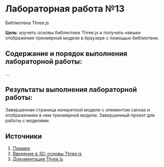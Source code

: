 # Лабораторная работа №13

Библиотека Three.js

**Цель**: изучить основы библиотеки Three.js и получить навыки отображения трехмерной модели в браузере с помощью библиотеки.

## Содержание и порядок выполнения лабораторной работы:

...

## Результаты выполнения лабораторной работы:

Завершенная страница конкретной модели с элементом canvas и отображением в нем трехмерной модели. Завершенный проект для работы с моделями.

## Источники

1. [Пример](https://github.com/slavaver/threejs-example)
1. [Введение в 3D: основы Three.js](https://habr.com/ru/post/494810/)
1. [Документация Three.js](https://threejs.org/docs/index.html#manual/en/introduction/Creating-a-scene)